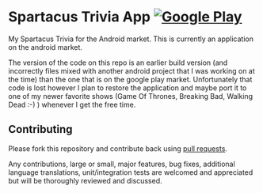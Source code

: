 
# Spartacus Trivia App  [![Google Play](http://developer.android.com/images/brand/en_generic_rgb_wo_45.png)](https://play.google.com/store/apps/details?id=com.Spartacus.Trivia)

My Spartacus Trivia for the Android market. This is currently an application on the android market.

The version of the code on this repo is an earlier build version (and incorrectly files mixed with another android project
that I was working on at the time) than the one that is on the google play market.
Unfortunately that code is lost however I plan to restore the application and maybe port it to one of
my newer favorite shows (Game Of Thrones, Breaking Bad, Walking Dead :-) ) whenever I get the free time.

## Contributing

Please fork this repository and contribute back using
[pull requests](https://github.com/github/android/pulls).

Any contributions, large or small, major features, bug fixes, additional
language translations, unit/integration tests are welcomed and appreciated
but will be thoroughly reviewed and discussed.
